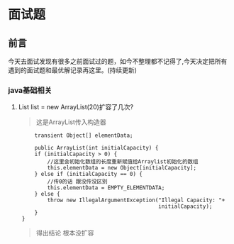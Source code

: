 # 面试题
## 前言
今天去面试发现有很多之前面试过的题，如今不整理都不记得了,今天决定把所有遇到的面试题和最优解记录再这里。(持续更新)
### java基础相关
1. List list = new ArrayList(20)扩容了几次?
   > 这是ArrayList传入构造器
   ```
        transient Object[] elementData;
        
        public ArrayList(int initialCapacity) {
        if (initialCapacity > 0) {
            //这里会初始化数组的长度重新赋值给Arraylist初始化的数组
            this.elementData = new Object[initialCapacity];
        } else if (initialCapacity == 0) {
            //传0的话 跟没传没区别
            this.elementData = EMPTY_ELEMENTDATA;
        } else {
            throw new IllegalArgumentException("Illegal Capacity: "+
                                               initialCapacity);
        }
    }
    ```
    >得出结论 根本没扩容
   
    


